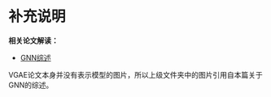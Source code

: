 # 补充说明
**相关论文解读：**
* [GNN综述](https://zhuanlan.zhihu.com/p/538914712)

VGAE论文本身并没有表示模型的图片，所以上级文件夹中的图片引用自本篇关于GNN的综述。
